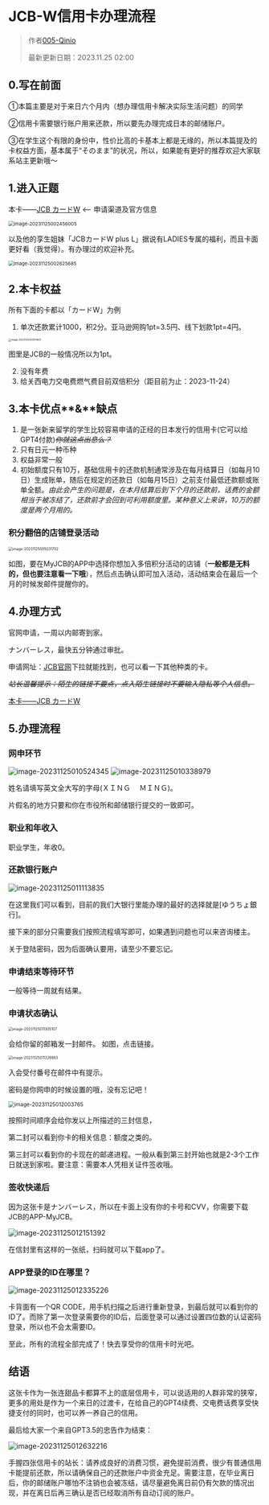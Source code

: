 # JCB-W信用卡办理流程

> 作者[005-Qinio]()
>
> 最新更新日期：2023.11.25 02:00

## 0.写在前面

①本篇主要是对于来日六个月内（想办理信用卡解决实际生活问题）的同学

②信用卡需要银行账户用来还款，所以要先办理完成日本的邮储账户。

③在学生这个有限的身份中，性价比高的卡基本上都是无缘的，所以本篇提及的卡权益方面，基本属于“そのまま”的状况，所以，如果能有更好的推荐欢迎大家联系站主更新哦～



## 1.进入正题

本卡——[JCB カードW](https://www.jcb.co.jp/ordercard/kojin_card/os_card_w2.html?link_id=cojp_top_c4) <-- 申请渠道及官方信息

<img src="pictures/image-20231125002456005.png" alt="image-20231125002456005" style="zoom: 67%;" />

 以及他的孪生姐妹「JCBカードW plus L」据说有LADIES专属的福利，而且卡面更好看（我觉得）。有办理过的欢迎补充。 

<img src="pictures/image-20231125002625685.png" alt="image-20231125002625685" style="zoom:67%;" />



## 2.本卡权益

所有下面的卡都以「カードW」为例

1. 单次还款累计1000，积2分。亚马逊网购1pt=3.5円、线下划款1pt=4円。 

<img src="pictures/image-20231125003014831.png" alt="image-20231125003014831" style="zoom: 33%;" />

图里是JCB的一般情况所以为1pt。 

2. 没有年费
3. 给关西电力交电费燃气费目前双倍积分（距目前为止：2023-11-24）

## 3.本卡优点**&**缺点

1. 是一张新来留学的学生比较容易申请的正经的日本发行的信用卡(它可以给GPT4付款)~~*你就这点出息么？*~~
2. 只有日元一种币种
3. 权益非常一般
4. 初始额度只有10万，基础信用卡的还款机制通常涉及在每月结算日（如每月10日）生成账单，随后在规定的还款日（如每月15日）之前支付最低还款额或账单全额。*由此会产生的问题是，在本月结算后到下个月的还款前，话费的金额相当于被冻结了，还款前才会回到可利用额度里。某种意义上来讲，10万的额度是两个月用的。*

### 积分翻倍的店铺登录活动

<img src="pictures/image-20231125005031702.png" alt="image-20231125005031702" style="zoom:50%;" />

如图，要在MyJCB的APP中选择你想加入多倍积分活动的店铺（**一般都是无料的，但也要注意看一下哦**），然后点击确认即可加入活动，活动结束会在最后一个月的时候发邮件提醒你的。 

## 4.办理方式

官网申请，一周以内邮寄到家。 

ナンバーレス，最快五分钟通过审批。

申请网址：[JCB官网](https://www.jcb.co.jp/)下拉就能找到，也可以看一下其他种类的卡。

~~*站长温馨提示：陌生的链接不要点，点入陌生链接时不要输入隐私等个人信息。*~~

[本卡——JCB カードW](https://www.jcb.co.jp/ordercard/kojin_card/os_card_w2.html?link_id=cojp_top_c4)

## 5.办理流程

### 网申环节

![image-20231125010524345](pictures/image-20231125010524345.png) ![image-20231125010338979](pictures/image-20231125010338979.png)





 

姓名请填写英文全大写的字母(ＸＩＮＧ　 ＭＩＮＧ)。

片假名的地方只要和你在市役所和邮储银行提交的一致即可。

### 职业和年收入

职业学生，年收0。

### 还款银行账户

![image-20231125011113835](pictures/image-20231125011113835.png)

在这里我们可以看到，目前的我们大银行里能办理的最好的选择就是[ゆうちょ銀行]。

接下来的部分只需要我们按照流程填写即可，如果遇到问题也可以来咨询楼主。

关于登陆密码，因为后面确认要用，请至少不要忘记。

### 申请结束等待环节

一般等待一周就有结果。

### 申请状态确认

<img src="pictures/image-20231125011305107.png" alt="image-20231125011305107" style="zoom:50%;" />

会给你留的邮箱发一封邮件。 如图，点击链接。

<img src="pictures/image-20231125011326983.png" alt="image-20231125011326983" style="zoom:50%;" />

入会受付番号在邮件中有提示。

密码是你网申的时候设置的哦，没有忘记吧！

<img src="pictures/image-20231125012003765.png" alt="image-20231125012003765" style="zoom:75%;" />

按照时间顺序会给你发以上所描述的三封信息，

第二封可以看到你卡的相关信息：额度之类的。

第三封可以看到你的卡现在的邮递进程。一般从看到第三封开始也就是2-3个工作日就送到家啦。要注意：需要本人凭相关证件签收哦。

### 签收快递后

因为这张卡是ナンバーレス，所以在卡面上没有你的卡号和CVV，你需要下载JCB的APP-MyJCB。

![image-20231125012151392](pictures/image-20231125012151392.png)

在信封里有这样的一张纸，扫码就可以下载app了。

### APP**登录的**ID在哪里？

![image-20231125012335226](pictures/image-20231125012335226.png)

卡背面有一个QR CODE，用手机扫描之后进行重新登录，到最后就可以看到你的ID了。而除了第一次登录需要你的ID后，后面登录可以通过设置四位数的认证密码登录，所以也不会太需要ID。

至此，所有的流程全部完成了！快去享受你的信用卡时光吧。

## 结语

这张卡作为一张连甜品卡都算不上的底层信用卡，可以说适用的人群非常的狭窄，更多的用处是作为一个来日的过渡卡，在给自己的GPT4续费、交电费话费享受快捷支付的同时，也可以养一养自己的信用。 

最后给大家一个来自GPT3.5的忠告作为结束：

![image-20231125012632216](pictures/image-20231125012632216.png)

手握四张信用卡的站长：请养成良好的消费习惯，避免提前消费，很少有普通信用卡能提前还款，所以请确保自己的还款账户中资金充足。需要注意，在毕业离日后，你的邮储账户哪怕不注销也会被冻结，请尽量避免离日前仍有欠款的情况出现，并在离日后再三确认是否已经取消所有自动订阅的账户。
